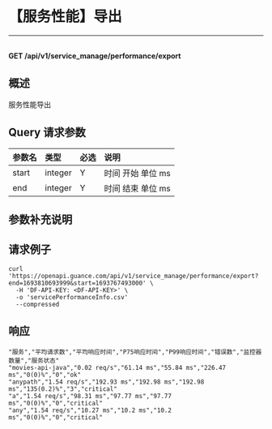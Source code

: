 # 【服务性能】导出

---

<br />**GET /api/v1/service_manage/performance/export**

## 概述
服务性能导出




## Query 请求参数

| 参数名        | 类型     | 必选   | 说明              |
|:-----------|:-------|:-----|:----------------|
| start | integer | Y | 时间 开始 单位 ms<br> |
| end | integer | Y | 时间 结束 单位 ms<br> |

## 参数补充说明





## 请求例子
```shell
curl 'https://openapi.guance.com/api/v1/service_manage/performance/export?end=1693810693999&start=1693767493000' \
  -H 'DF-API-KEY: <DF-API-KEY>' \
  -o 'servicePerformanceInfo.csv'
  --compressed
```




## 响应
```shell
"服务","平均请求数","平均响应时间","P75响应时间","P99响应时间","错误数","监控器数量","服务状态"
"movies-api-java","0.02 req/s","61.14 ms","55.84 ms","226.47 ms","0(0)%","0","ok"
"anypath","1.54 req/s","192.93 ms","192.98 ms","192.98 ms","135(0.2)%","3","critical"
"a","1.54 req/s","98.31 ms","97.77 ms","97.77 ms","0(0)%","0","critical"
"any","1.54 req/s","10.27 ms","10.2 ms","10.2 ms","0(0)%","0","critical" 
```




